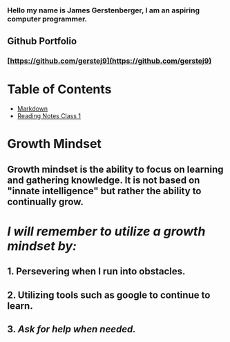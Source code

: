 ### Hello my name is James Gerstenberger, I am an aspiring computer programmer.

## Github Portfolio
### [https://github.com/gerstej9](https://github.com/gerstej9)


# **Table of Contents**
* [Markdown](markdown.md)
* [Reading Notes Class 1](reading_notes_1.md)

# Growth Mindset

## Growth mindset is the ability to focus on learning and gathering knowledge. It is not based on "innate intelligence" but rather the ability to continually grow.

# *I will remember to utilize a growth mindset by:*

## 1. __Persevering when I run into obstacles.__
## 2. Utilizing tools such as google to continue to learn.
## 3. ***Ask for help when needed.***


